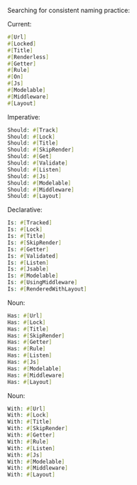 Searching for consistent naming practice:

Current:
```php
#[Url]
#[Locked]
#[Title]
#[Renderless]
#[Getter]
#[Rule]
#[On]
#[Js]
#[Modelable]
#[Middleware]
#[Layout]
```

Imperative:
```php
Should: #[Track]
Should: #[Lock]
Should: #[Title]
Should: #[SkipRender]
Should: #[Get]
Should: #[Validate]
Should: #[Listen]
Should: #[Js]
Should: #[Modelable]
Should: #[Middleware]
Should: #[Layout]
```

Declarative:
```php
Is: #[Tracked]
Is: #[Lock]
Is: #[Title]
Is: #[SkipRender]
Is: #[Getter]
Is: #[Validated]
Is: #[Listen]
Is: #[Jsable]
Is: #[Modelable]
Is: #[UsingMiddleware]
Is: #[RenderedWithLayout]
```

Noun:
```php
Has: #[Url]
Has: #[Lock]
Has: #[Title]
Has: #[SkipRender]
Has: #[Getter]
Has: #[Rule]
Has: #[Listen]
Has: #[Js]
Has: #[Modelable]
Has: #[Middleware]
Has: #[Layout]
```

Noun:
```php
With: #[Url]
With: #[Lock]
With: #[Title]
With: #[SkipRender]
With: #[Getter]
With: #[Rule]
With: #[Listen]
With: #[Js]
With: #[Modelable]
With: #[Middleware]
With: #[Layout]
```

